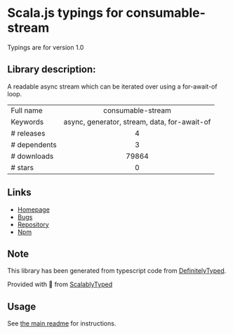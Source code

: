 
# Scala.js typings for consumable-stream

Typings are for version 1.0

## Library description:
A readable async stream which can be iterated over using a for-await-of loop.

|                    |                 |
| ------------------ | :-------------: |
| Full name          | consumable-stream |
| Keywords           | async, generator, stream, data, for-await-of |
| # releases         | 4 |
| # dependents       | 3 |
| # downloads        | 79864 |
| # stars            | 0 |

## Links
- [Homepage](https://github.com/SocketCluster/consumable-stream#readme)
- [Bugs](https://github.com/SocketCluster/consumable-stream/issues)
- [Repository](https://github.com/SocketCluster/consumable-stream)
- [Npm](https://www.npmjs.com/package/consumable-stream)
    


## Note
This library has been generated from typescript code from [DefinitelyTyped](https://definitelytyped.org).

Provided with :purple_heart: from [ScalablyTyped](https://github.com/oyvindberg/ScalablyTyped)

## Usage
See [the main readme](../../readme.md) for instructions.


